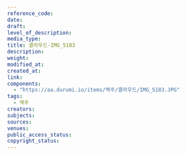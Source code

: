 ```yaml
---
reference_code: 
date: 
draft: 
level_of_description: 
media_type: 
title: 클라우드-IMG_5183 
description: 
weight: 
modified_at: 
created_at: 
link: 
components: 
  - "https://aa.durumi.io/items/맥주/클라우드/IMG_5183.JPG"
tags: 
  - 맥주
creators: 
subjects: 
sources: 
venues: 
public_access_status: 
copyright_status: 
---
```

